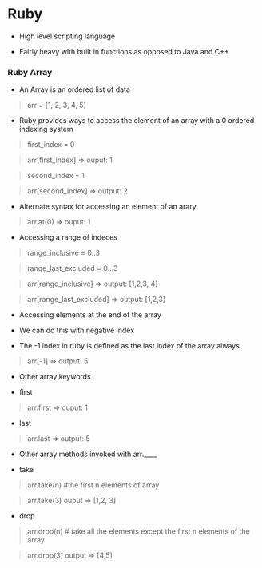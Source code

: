 # Ruby

*  High level scripting language

*  Fairly heavy with built in functions as opposed to Java and C++

### Ruby Array

*  An Array is an ordered list of data

>  arr = [1, 2, 3, 4, 5]

*  Ruby provides ways to access the element of an array with a 0 ordered indexing system

>  first_index = 0

>  arr[first_index]  => ouput: 1

>  second_index = 1

>  arr[second_index] => output: 2

*  Alternate syntax for accessing an element of an arary

>  arr.at(0) => ouput: 1

*  Accessing a range of indeces

>  range_inclusive = 0..3

>  range_last_excluded = 0...3

>  arr[range_inclusive] => output: [1,2,3, 4]

>  arr[range_last_excluded] => output: [1,2,3]

*  Accessing elements at the end of the array

  *  We can do this with negative index

  *  The -1 index in ruby is defined as the last index of the array always

>  arr[-1] => output: 5

*  Other array keywords

  *  first

  >  arr.first => ouput: 1

  *  last

  >  arr.last => output: 5

*  Other array methods invoked with arr.____

  *  take

  >  arr.take(n) #the first n elements of array

  >  arr.take(3) ouput => [1,2, 3]

  *  drop

  >  arr.drop(n)  # take all the elements except the first n elements of the array

  >  arr.drop(3) output => [4,5]